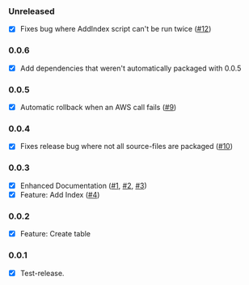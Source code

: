 ### Unreleased
 - [x] Fixes bug where AddIndex script can't be run twice ([#12](/../../issues/12)) 
 
### 0.0.6
 - [x] Add dependencies that weren't automatically packaged with 0.0.5

### 0.0.5
 - [x] Automatic rollback when an AWS call fails ([#9](/../../issues/9))

### 0.0.4
 - [x] Fixes release bug where not all source-files are packaged ([#10](/../../issues/10))

### 0.0.3
 - [x] Enhanced Documentation ([#1](/../../issues/1), [#2](/../../issues/2), [#3](/../../issues/3))
 - [x] Feature: Add Index ([#4](/../../issues/4))

### 0.0.2
 - [x] Feature: Create table

### 0.0.1
 - [x] Test-release.